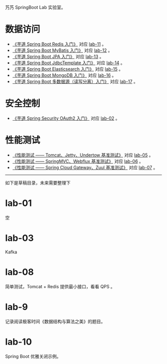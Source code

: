 艿艿 SpringBoot Lab 实验室。

# 数据访问

* [《芋道 Spring Boot Redis 入门》](http://www.iocoder.cn/Spring-Boot/Redis/?github) 对应 [lab-11](https://github.com/YunaiV/SpringBoot-Labs/tree/master/lab-11) 。
* [《芋道 Spring Boot MyBatis 入门》](http://www.iocoder.cn/Spring-Boot/MyBatis/?github) 对应 [lab-12](https://github.com/YunaiV/SpringBoot-Labs/tree/master/lab-12) 。
* [《芋道 Spring Boot JPA 入门》](http://www.iocoder.cn/Spring-Boot/JPA/?github) 对应 [lab-13](https://github.com/YunaiV/SpringBoot-Labs/tree/master/lab-13) 。
* [《芋道 Spring Boot JdbcTemplate 入门》](http://www.iocoder.cn/Spring-Boot/JdbcTemplate/?github) 对应 [lab-14](https://github.com/YunaiV/SpringBoot-Labs/tree/master/lab-14) 。
* [《芋道 Spring Boot Elasticsearch 入门》](http://www.iocoder.cn/Spring-Boot/Elasticsearch/?github) 对应 [lab-15](https://github.com/YunaiV/SpringBoot-Labs/tree/master/lab-15) 。
* [《芋道 Spring Boot MongoDB 入门》](http://www.iocoder.cn/Spring-Boot/MongoDB/?github) 对应 [lab-16](https://github.com/YunaiV/SpringBoot-Labs/tree/master/lab-16) 。
* [《芋道 Spring Boot 多数据源（读写分离）入门》](http://www.iocoder.cn/Spring-Boot/dynamic-datasource/?github) 对应 [lab-17](https://github.com/YunaiV/SpringBoot-Labs/tree/master/lab-17) 。

# 安全控制

* [《芋道 Spring Security OAuth2 入门》](http://www.iocoder.cn/Spring-Security/OAuth2-learning/?github) 对应 [lab-02](https://github.com/YunaiV/SpringBoot-Labs/tree/master/lab-02) 。

# 性能测试

* [《性能测试 —— Tomcat、Jetty、Undertow 基准测试》](http://www.iocoder.cn/Performance-Testing/Tomcat-Jetty-Undertow-benchmark/?github) 对应 [lab-05](https://github.com/YunaiV/SpringBoot-Labs/tree/master/lab-05) 。
* [《性能测试 —— SpringMVC、Webflux 基准测试》](http://www.iocoder.cn/Performance-Testing/SpringMVC-Webflux-benchmark/?github) 对应 [lab-06](https://github.com/YunaiV/SpringBoot-Labs/tree/master/lab-06) 。
* [《性能测试 —— Spring Cloud Gateway、Zuul 基准测试》](http://www.iocoder.cn/Performance-Testing/SpringCloudGateway-Zuul-benchmark/?github) 对应 [lab-07](https://github.com/YunaiV/SpringBoot-Labs/tree/master/lab-07) 。

---------

如下是草稿目录，未来需要整理下

# lab-01

空

# lab-03

Kafka

# lab-08

简单测试，Tomcat + Redis 提供最小接口，看看 QPS 。

# lab-9

记录阅读极客时间《数据结构与算法之美》的题目。

# lab-10

Spring Boot 优雅关闭示例。

